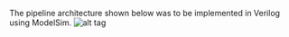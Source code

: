 The pipeline architecture shown below was to be implemented in Verilog using ModelSim.
![alt tag](http://i.imgur.com/7PYxa0D.png)